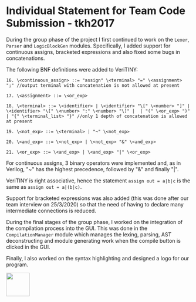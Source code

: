 # Individual Statement for Team Code Submission - tkh2017

During the group phase of the project I first continued to work on the `Lexer`, `Parser` and `LogicBlockGen` modules. Specifically, I added support for continuous assigns, bracketed expressions and also fixed some bugs in concatenations. 

The following BNF definitions were added to VeriTINY: 

```
16. \<continuous_assign> ::= "assign" \<terminal> "=" \<assignment> ";" //output terminal with concatenation is not allowed at present

17. \<assignment> ::= \<or_exp> 

18. \<terminal> ::= \<identifier> | \<identifier> "\[" \<number> "]" | \<identifier> "\[" \<number> ":" \<number> "\]" |  | "(" \<or_exp> ")" | "{" \<terminal_list> "}" //only 1 depth of concatenation is allowed at present

19. \<not_exp> ::= \<terminal> | "~" \<not_exp> 

20. \<and_exp> ::= \<not_exp> | \<not_exp> "&" \<and_exp>

21. \<or_exp> ::= \<and_exp> | \<and_exp> "|" \<or_exp>
```

For continuous assigns, 3 binary operators were implemented and, as in Verilog, "~" has the highest precedence, followed by "&" and finally "|". 

VeriTINY is right associative, hence the statement `assign out = a|b|c` is the same as `assign out = a|(b|c)`.

Support for bracketed expressions was also added (this was done after our team interview on 25/3/2020) so that the need of having to declare many intermediate connections is reduced.  

During the final stages of the group phase, I worked on the integration of the compilation process into the GUI. This was done in the `CompilationManager` module which manages the lexing, parsing, AST deconstructing and module generating work when the compile button is clicked in the GUI.  

Finally, I also worked on the syntax highlighting and designed a logo for our program. 

<img src="https://github.com/channen2/Verilog2/blob/master/visual.png" width="64" height="64">
